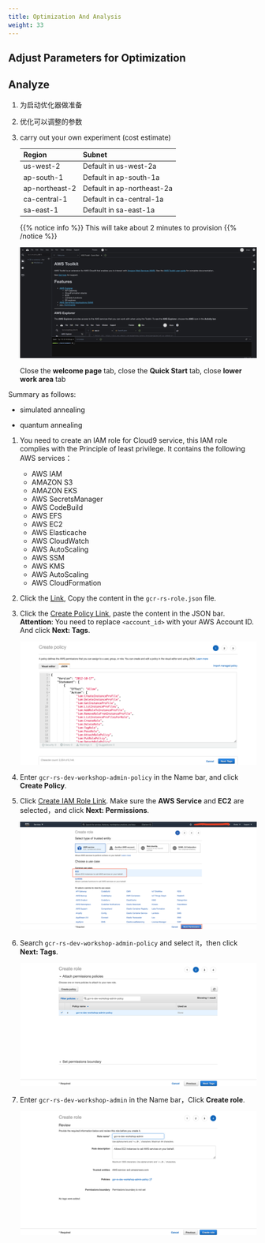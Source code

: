 ```yaml
---
title: Optimization And Analysis
weight: 33 
---
```


## Adjust Parameters for Optimization

## Analyze 



1. 为启动优化器做准备
2. 优化可以调整的参数
3. carry out your own experiment (cost estimate)




   |Region |Subnet |
   |--- |--- |
   |us-west-2|Default in us-west-2a |
   |ap-south-1|Default in ap-south-1a |
   |ap-northeast-2|Default in ap-northeast-2a |
   |ca-central-1|Default in ca-central-1a |
   |sa-east-1|Default in sa-east-1a |

   {{% notice info %}}
   This will take about 2 minutes to provision
   {{% /notice %}}

   ![Cloud9 Welcome](/images/cloud9-welcome.png)

    Close the **welcome page** tab, close the **Quick Start** tab, close **lower work area** tab

Summary as follows:

* simulated annealing

* quantum annealing

1. You need to create an IAM role for Cloud9 service, this IAM role complies with the Principle of least privilege. It contains the following AWS services：
   - AWS IAM
   - AMAZON S3
   - AMAZON EKS
   - AWS SecretsManager
   - AWS CodeBuild
   - AWS EFS
   - AWS EC2
   - AWS Elasticache
   - AWS CloudWatch
   - AWS AutoScaling
   - AWS SSM
   - AWS KMS
   - AWS AutoScaling
   - AWS CloudFormation
   
2. Click the [Link](https://github.com/gcr-solutions/recommender-system-dev-workshop-code/blob/main/scripts/role/gcr-rs-role.json), Copy the content in the `gcr-rs-role.json` file.

3. Click the [Create Policy Link](https://console.aws.amazon.com/iam/home#/policies$new?step=edit), paste the content in the JSON bar. **Attention**: You need to replace `<account_id>` with your AWS Account ID. And click **Next: Tags**.

   ![CREATE POLICY](/images/create-iam-policy.png)
   
4. Enter `gcr-rs-dev-workshop-admin-policy` in the Name bar, and click **Create Policy**.
   
5. Click [Create IAM Role Link](https://console.aws.amazon.com/iam/home#/roles$new?step=review&commonUseCase=EC2%2BEC2&selectedUseCase=EC2). Make sure the **AWS Service** and **EC2** are selected，and click **Next: Permissions**.

   ![IAM Role EC2](/images/iam-role-ec2.png)

6. Search `gcr-rs-dev-workshop-admin-policy` and select it，then click **Next: Tags**.

   ![IAM Role Least Permission](/images/iam-role-leastPermission.png)

7. Enter `gcr-rs-dev-workshop-admin` in the Name bar，Click **Create role**.

   ![IAM Role Created](/images/iam-role-name-create.png)


